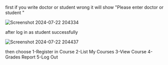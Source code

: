 first if you write doctor or student wrong it will show "Please enter doctor or student "

![Screenshot 2024-07-22 204334](https://github.com/user-attachments/assets/2fd9dbf0-3a8a-460e-9d4d-05f378857fad)

after log in as student successfully 

![Screenshot 2024-07-22 204437](https://github.com/user-attachments/assets/e43082b0-1d20-4dc6-b007-ced97cd5ca49)

then choose 1-Register in Course
                   2-List My Courses
                   3-View Course
                   4-Grades Report
                   5-Log Out

        
